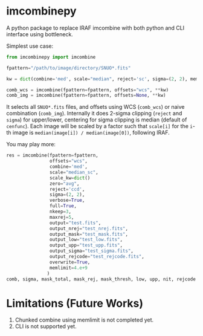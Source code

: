# imcombinepy

A python package to replace IRAF imcombine with both python and CLI interface using bottleneck.

Simplest use case:

```python
from imcombinepy import imcombine

fpattern="/path/to/image/directory/SNUO*.fits"

kw = dict(combine='med', scale="median", reject='sc', sigma=(2, 2), memlimit=4.e+9)

comb_wcs = imcombine(fpattern=fpattern, offsets="wcs", **kw)
comb_img = imcombine(fpattern=fpattern, offsets=None, **kw)
```

It selects all `SNUO*.fits` files, and offsets using WCS (`comb_wcs`) or naive combination (`comb_img`). Internally it does 2-sigma clipping (`reject` and `sigma`) for upper/lower, centering for sigma clipping is median (default of `cenfunc`). Each image will be scaled by a factor such that `scale[i]` for the `i`-th image is `median(image[i]) / median(image[0])`, following IRAF.

You may play more:

```python
res = imcombine(fpattern=fpattern,
                offsets="wcs",
                combine='med',
                scale="median_sc",
                scale_kw=dict()
                zero="avg",
                reject='ccd',
                sigma=(2, 2),
                verbose=True,
                full=True,
                nkeep=3,
                maxrej=5,
                output="test.fits",
                output_nrej="test_nrej.fits",
                output_mask="test_mask.fits",
                output_low="test_low.fits",
                output_upp="test_upp.fits",
                output_sigma="test_sigma.fits",
                output_rejcode="test_rejcode.fits",
                overwrite=True,
                memlimit=4.e+9
               )
comb, sigma, mask_total, mask_rej, mask_thresh, low, upp, nit, rejcode = res
```


# Limitations (Future Works)
1. Chunked combine using memlimit is not completed yet.
1. CLI is not supported yet.
